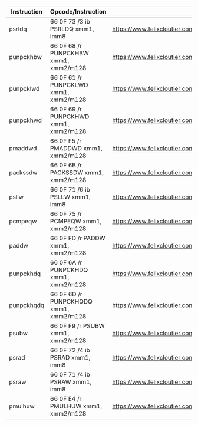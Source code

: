 | Instruction | Opcode/Instruction                       | Docs                                                                       |
| ----------- | ---------------------------------------- | -------------------------------------------------------------------------- |
| psrldq      | 66 0F 73 /3 ib PSRLDQ xmm1, imm8         | https://www.felixcloutier.com/x86/psrldq                                   |
| punpckhbw   | 66 0F 68 /r PUNPCKHBW xmm1, xmm2/m128    | https://www.felixcloutier.com/x86/punpckhbw:punpckhwd:punpckhdq:punpckhqdq |
| punpcklwd   | 66 0F 61 /r PUNPCKLWD xmm1, xmm2/m128    | https://www.felixcloutier.com/x86/punpcklbw:punpcklwd:punpckldq:punpcklqdq |
| punpckhwd   | 66 0F 69 /r PUNPCKHWD xmm1, xmm2/m128    | https://www.felixcloutier.com/x86/punpckhbw:punpckhwd:punpckhdq:punpckhqdq |
| pmaddwd     | 66 0F F5 /r PMADDWD xmm1, xmm2/m128      | https://www.felixcloutier.com/x86/pmaddwd                                  |
| packssdw    | 66 0F 6B /r PACKSSDW xmm1, xmm2/m128     | https://www.felixcloutier.com/x86/packsswb:packssdw                        |
| psllw       | 66 0F 71 /6 ib PSLLW xmm1, imm8          | https://www.felixcloutier.com/x86/psllw:pslld:psllq                        |
| pcmpeqw     | 66 0F 75 /r PCMPEQW xmm1, xmm2/m128      | https://www.felixcloutier.com/x86/pcmpeqb:pcmpeqw:pcmpeqd                  |
| paddw       | 66 0F FD /r PADDW xmm1, xmm2/m128        | https://www.felixcloutier.com/x86/paddb:paddw:paddd:paddq                  |
| punpckhdq   | 66 0F 6A /r PUNPCKHDQ xmm1, xmm2/m128    | https://www.felixcloutier.com/x86/punpckhbw:punpckhwd:punpckhdq:punpckhqdq |
| punpckhqdq  | 66 0F 6D /r PUNPCKHQDQ xmm1, xmm2/m128   | https://www.felixcloutier.com/x86/punpckhbw:punpckhwd:punpckhdq:punpckhqdq |
| psubw       | 66 0F F9 /r PSUBW xmm1, xmm2/m128        | https://www.felixcloutier.com/x86/psubb:psubw:psubd                        |
| psrad       | 66 0F 72 /4 ib PSRAD xmm1, imm8          | https://www.felixcloutier.com/x86/psraw:psrad:psraq                        |
| psraw       | 66 0F 71 /4 ib PSRAW xmm1, imm8          | https://www.felixcloutier.com/x86/psraw:psrad:psraq                        |
| pmulhuw     | 66 0F E4 /r PMULHUW xmm1, xmm2/m128      | https://www.felixcloutier.com/x86/pmulhuw                                  |